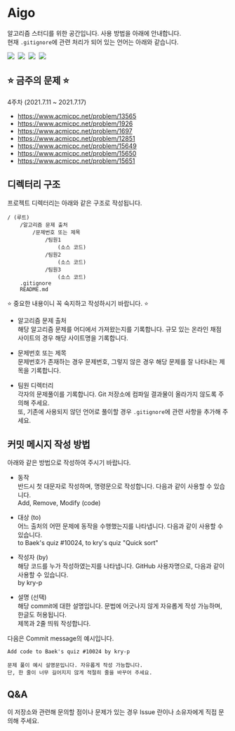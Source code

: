 # Aigo

알고리즘 스터디를 위한 공간입니다. 사용 방법을 아래에 안내합니다.  
현재 `.gitignore`에 관련 처리가 되어 있는 언어는 아래와 같습니다.

<p>
    <img src="https://img.shields.io/badge/solve-C-%23A8B9CC?style=flat-square&logo=c"/>&nbsp
    <img src="https://img.shields.io/badge/solve-C++-%2300599C?style=flat-square&logo=c%2B%2B"/>&nbsp
    <img src="https://img.shields.io/badge/solve-Java-%23007396?style=flat-square&logo=java"/>&nbsp
    <img src="https://img.shields.io/badge/solve-Python-%233776AB?style=flat-square&logo=python"/>&nbsp
</p>

## ⭐️ 금주의 문제 ⭐️

4주차 (2021.7.11 ~ 2021.7.17)

+ https://www.acmicpc.net/problem/13565
+ https://www.acmicpc.net/problem/1926
+ https://www.acmicpc.net/problem/1697
+ https://www.acmicpc.net/problem/12851
+ https://www.acmicpc.net/problem/15649
+ https://www.acmicpc.net/problem/15650
+ https://www.acmicpc.net/problem/15651

## 디렉터리 구조

프로젝트 디렉터리는 아래와 같은 구조로 작성됩니다.

```
/ (루트)
    /알고리즘 문제 출처
        /문제번호 또는 제목
            /팀원1
                (소스 코드)
            /팀원2
                (소스 코드)
            /팀원3
                (소스 코드)
    .gitignore
    README.md
```

⭐️ 중요한 내용이니 꼭 숙지하고 작성하시기 바랍니다. ⭐️

- 알고리즘 문제 출처  
  해당 알고리즘 문제를 어디에서 가져왔는지를 기록합니다. 규모 있는 온라인 채점 사이트의 경우 해당 사이트명을 기록합니다.

- 문제번호 또는 제목  
  문제번호가 존재하는 경우 문제번호, 그렇지 않은 경우 해당 문제를 잘 나타내는 제목을 기록합니다.

- 팀원 디렉터리  
  각자의 문제풀이를 기록합니다. Git 저장소에 컴파일 결과물이 올라가지 않도록 주의해 주세요.  
  또, 기존에 사용되지 않던 언어로 풀이할 경우 `.gitignore`에 관련 사항을 추가해 주세요.

## 커밋 메시지 작성 방법

아래와 같은 방법으로 작성하여 주시기 바랍니다.

- 동작  
  반드시 첫 대문자로 작성하며, 명령문으로 작성합니다. 다음과 같이 사용할 수 있습니다.  
  Add, Remove, Modify (code)

- 대상 (to)  
  어느 출처의 어떤 문제에 동작을 수행했는지를 나타냅니다. 다음과 같이 사용할 수 있습니다.  
  to Baek's quiz #10024, to kry's quiz "Quick sort"

- 작성자 (by)  
  해당 코드를 누가 작성하였는지를 나타냅니다. GitHub 사용자명으로, 다음과 같이 사용할 수 있습니다.  
  by kry-p

- 설명 (선택)  
  해당 commit에 대한 설명입니다. 문법에 어긋나지 않게 자유롭게 작성 가능하며, 한글도 허용됩니다.  
  제목과 2줄 띄워 작성합니다.

다음은 Commit message의 예시입니다.

```
Add code to Baek's quiz #10024 by kry-p

문제 풀이 예시 설명문입니다. 자유롭게 작성 가능합니다.
단, 한 줄이 너무 길어지지 않게 적절히 줄을 바꾸어 주세요.
```

## Q&A

이 저장소와 관련해 문의할 점이나 문제가 있는 경우 Issue 란이나 소유자에게 직접 문의해 주세요.
